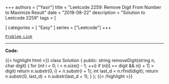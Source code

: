 
+++
authors = ["Yasir"]
title = "Leetcode 2259: Remove Digit From Number to Maximize Result"
date = "2018-08-22"
description = "Solution to Leetcode 2259"
tags = [
    
]
categories = [
    "Easy"
]
series = ["Leetcode"]
+++



[`Problem Link`](https://leetcode.com/problems/remove-digit-from-number-to-maximize-result/description/)

---

**Code:**

{{< highlight html >}}
class Solution {
public:
    string removeDigit(string n, char digit) {
        for (int i = 0; i < n.size() - 1; ++i)
            if (n[i] == digit && n[i + 1] > digit)
                return n.substr(0, i) + n.substr(i + 1);
        int last_d = n.rfind(digit);
        return n.substr(0, last_d) + n.substr(last_d + 1);
    }
};
{{< /highlight >}}


